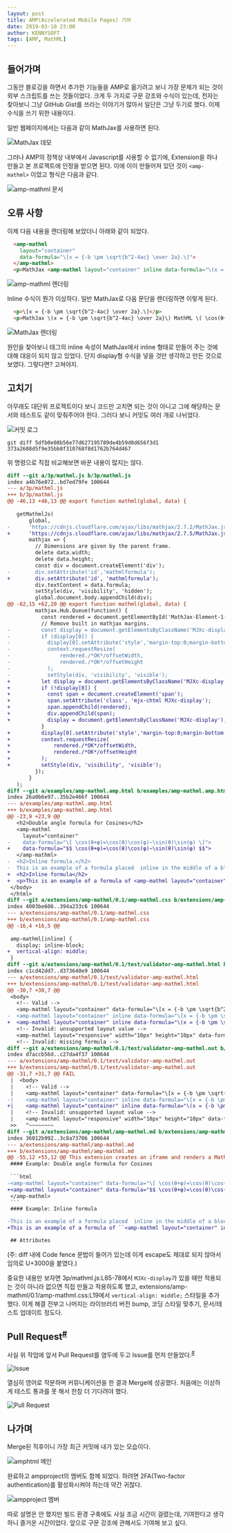 ```yaml
---
layout: post
title: AMP(Accelerated Mobile Pages) 기여
date: 2019-03-10 23:00
author: KENNYSOFT
tags: [AMP, MathML]
---
```


## 들어가며

그동안 블로깅을 하면서 추가한 기능들을 AMP로 옮기려고 보니 가장 문제가 되는 것이 외부 스크립트를 쓰는 것들이었다. 크게 두 가지로 구문 강조와 수식이 있는데, 전자는 찾아보니 그냥 GitHub Gist를 쓰라는 이야기가 많아서 일단은 그냥 두기로 했다. 이제 수식을 쓰기 위한 내용이다.

일반 웹페이지에서는 다음과 같이 MathJax를 사용하면 된다.

![MathJax 데모](/assets/images/amphtml-contribution/mathjax-demo.png)

그러나 AMP의 정책상 내부에서 Javascript를 사용할 수 없기에, Extension을 하나 만들고 본 프로젝트에 인정을 받으면 된다. 이에 이미 만들어져 있던 것이 `<amp-mathml>` 이었고 형식은 다음과 같다.

![amp-mathml 문서](/assets/images/amphtml-contribution/amp-mathml-document.png)

## 오류 사항

이제 다음 내용을 렌더링해 보았더니 아래와 같이 되었다.

```html
  <amp-mathml
    layout="container"
    data-formula="\[x = {-b \pm \sqrt{b^2-4ac} \over 2a}.\]">
  </amp-mathml>
  <p>MathJax <amp-mathml layout="container" inline data-formula="\(x = {-b \pm \sqrt{b^2-4ac} \over 2a}\)"></amp-mathml> MathML <amp-mathml layout="container" inline data-formula="\( \cos(θ+φ) \)"></amp-mathml> AMP</p>
```

![amp-mathml 렌더링](/assets/images/amphtml-contribution/amp-mathml-rendering.png)

Inline 수식이 뭔가 이상하다. 일반 MathJax로 다음 문단을 렌더링하면 이렇게 된다.

```html
  <p>\[x = {-b \pm \sqrt{b^2-4ac} \over 2a}.\]</p>
  <p>MathJax \(x = {-b \pm \sqrt{b^2-4ac} \over 2a}\) MathML \( \cos(θ+φ) \) AMP</p>
```

![MathJax 렌더링](/assets/images/amphtml-contribution/mathjax-rendering.png)

원인을 찾아보니 태그의 inline 속성이 MathJax에서 inline 형태로 만들어 주는 것에 대해 대응이 되지 않고 있었다. 단지 display형 수식을 넣을 것만 생각하고 만든 것으로 보였다. 그렇다면? 고쳐야지.

## 고치기

아무래도 대단위 프로젝트이다 보니 코드만 고치면 되는 것이 아니고 그에 해당하는 문서와 테스트도 같이 맞춰주어야 한다. 그러다 보니 커밋도 여러 개로 나뉘었다.

![커밋 로그](/assets/images/amphtml-contribution/commit-log.png)

```shell
git diff 5dfb0e08b56e77d627195789de4b59d0d656f3d1 373a2608d5f9e35bb8f310768f8d1762b764d467
```

위 명령으로 직접 비교해보면 바꾼 내용이 많지는 않다.

```diff
diff --git a/3p/mathml.js b/3p/mathml.js
index a4b76e072..bd7ed79fe 100644
--- a/3p/mathml.js
+++ b/3p/mathml.js
@@ -46,13 +46,13 @@ export function mathml(global, data) {
 
   getMathmlJs(
       global,
-      'https://cdnjs.cloudflare.com/ajax/libs/mathjax/2.7.2/MathJax.js?config=TeX-MML-AM_CHTML',
+      'https://cdnjs.cloudflare.com/ajax/libs/mathjax/2.7.5/MathJax.js?config=TeX-MML-AM_CHTML',
       mathjax => {
         // Dimensions are given by the parent frame.
         delete data.width;
         delete data.height;
         const div = document.createElement('div');
-        div.setAttribute('id','mathmlformula');
+        div.setAttribute('id', 'mathmlformula');
         div.textContent = data.formula;
         setStyle(div, 'visibility', 'hidden');
         global.document.body.appendChild(div);
@@ -62,15 +62,20 @@ export function mathml(global, data) {
         mathjax.Hub.Queue(function() {
           const rendered = document.getElementById('MathJax-Element-1-Frame');
           // Remove built in mathjax margins.
-          const display = document.getElementsByClassName('MJXc-display');
-          if (display[0]) {
-            display[0].setAttribute('style','margin-top:0;margin-bottom:0');
-            context.requestResize(
-                rendered./*OK*/offsetWidth,
-                rendered./*OK*/offsetHeight
-            );
-            setStyle(div, 'visibility', 'visible');
+          let display = document.getElementsByClassName('MJXc-display');
+          if (!display[0]) {
+            const span = document.createElement('span');
+            span.setAttribute('class', 'mjx-chtml MJXc-display');
+            span.appendChild(rendered);
+            div.appendChild(span);
+            display = document.getElementsByClassName('MJXc-display');
           }
+          display[0].setAttribute('style','margin-top:0;margin-bottom:0');
+          context.requestResize(
+              rendered./*OK*/offsetWidth,
+              rendered./*OK*/offsetHeight
+          );
+          setStyle(div, 'visibility', 'visible');
         });
       }
   );
diff --git a/examples/amp-mathml.amp.html b/examples/amp-mathml.amp.html
index 26a0b6e97..35b2e466f 100644
--- a/examples/amp-mathml.amp.html
+++ b/examples/amp-mathml.amp.html
@@ -23,9 +23,9 @@
   <h2>Double angle formula for Cosines</h2>
   <amp-mathml
     layout="container"
-    data-formula="\[ \cos(θ+φ)=\cos(θ)\cos(φ)−\sin(θ)\sin(φ) \]">
+    data-formula="$$ \cos(θ+φ)=\cos(θ)\cos(φ)−\sin(θ)\sin(φ) $$">
   </amp-mathml>
-  <h2>Inline formula.</h2>
-  This is an example of a formula placed  inline in the middle of a block of text. <amp-mathml layout="container" inline data-formula="\[ \cos(θ+φ) \]"></amp-mathml> This shows how the formula will fit inside a block of text and can be styled with CSS.
+  <h2>Inline formula</h2>
+  <p>This is an example of a formula of <amp-mathml layout="container" inline data-formula="`x`"></amp-mathml>, <amp-mathml layout="container" inline data-formula="\(x = {-b \pm \sqrt{b^2-4ac} \over 2a}\)"></amp-mathml> placed inline in the middle of a block of text. <amp-mathml layout="container" inline data-formula="\( \cos(θ+φ) \)"></amp-mathml> This shows how the formula will fit inside a block of text and can be styled with CSS.</p>
 </body>
 </html>
diff --git a/extensions/amp-mathml/0.1/amp-mathml.css b/extensions/amp-mathml/0.1/amp-mathml.css
index 4003be606..394a233c6 100644
--- a/extensions/amp-mathml/0.1/amp-mathml.css
+++ b/extensions/amp-mathml/0.1/amp-mathml.css
@@ -16,4 +16,5 @@
 
 amp-mathml[inline] {
   display: inline-block;
+  vertical-align: middle;
 }
diff --git a/extensions/amp-mathml/0.1/test/validator-amp-mathml.html b/extensions/amp-mathml/0.1/test/validator-amp-mathml.html
index c1cd42dd7..d373640e9 100644
--- a/extensions/amp-mathml/0.1/test/validator-amp-mathml.html
+++ b/extensions/amp-mathml/0.1/test/validator-amp-mathml.html
@@ -30,7 +30,7 @@
 <body>
   <!-- Valid -->
   <amp-mathml layout="container" data-formula="\[x = {-b \pm \sqrt{b^2-4ac} \over 2a}.\]"></amp-mathml>
-  <amp-mathml layout="container" inline data-formula="\[x = {-b \pm \sqrt{b^2-4ac} \over 2a}.\]"></amp-mathml>
+  <amp-mathml layout="container" inline data-formula="\(x = {-b \pm \sqrt{b^2-4ac} \over 2a}.\)"></amp-mathml>
   <!-- Invalid: unsupported layout value -->
   <amp-mathml layout="responsive" width="10px" height="10px" data-formula="\[x = {-b \pm \sqrt{b^2-4ac} \over 2a}.\]"></amp-mathml>
   <!-- Invalid: missing formula -->
diff --git a/extensions/amp-mathml/0.1/test/validator-amp-mathml.out b/extensions/amp-mathml/0.1/test/validator-amp-mathml.out
index d7accb56d..c27da4f37 100644
--- a/extensions/amp-mathml/0.1/test/validator-amp-mathml.out
+++ b/extensions/amp-mathml/0.1/test/validator-amp-mathml.out
@@ -31,7 +31,7 @@ FAIL
 |  <body>
 |    <!-- Valid -->
 |    <amp-mathml layout="container" data-formula="\[x = {-b \pm \sqrt{b^2-4ac} \over 2a}.\]"></amp-mathml>
-|    <amp-mathml layout="container" inline data-formula="\[x = {-b \pm \sqrt{b^2-4ac} \over 2a}.\]"></amp-mathml>
+|    <amp-mathml layout="container" inline data-formula="\(x = {-b \pm \sqrt{b^2-4ac} \over 2a}.\)"></amp-mathml>
 |    <!-- Invalid: unsupported layout value -->
 |    <amp-mathml layout="responsive" width="10px" height="10px" data-formula="\[x = {-b \pm \sqrt{b^2-4ac} \over 2a}.\]"></amp-mathml>
 >>   ^~~~~~~~~
diff --git a/extensions/amp-mathml/amp-mathml.md b/extensions/amp-mathml/amp-mathml.md
index 36012b992..3c8a73706 100644
--- a/extensions/amp-mathml/amp-mathml.md
+++ b/extensions/amp-mathml/amp-mathml.md
@@ -55,12 +55,12 @@ This extension creates an iframe and renders a MathML formula.
 #### Example: Double angle formula for Cosines
 
 ```html
-<amp-mathml layout="container" data-formula="\[ \cos(θ+φ)=\cos(θ)\cos(φ)−\sin(θ)\sin(φ) \]">
+<amp-mathml layout="container" data-formula="$$ \cos(θ+φ)=\cos(θ)\cos(φ)−\sin(θ)\sin(φ) $$">
 </amp-mathml>
 ```　
 #### Example: Inline formula

-This is an example of a formula placed  inline in the middle of a block of text. `<amp-mathml layout="container" inline data-formula="\[ \cos(θ+φ) \]"></amp-mathml>` This shows how the formula will fit inside a block of text and can be styled with CSS.
+This is an example of a formula of ``<amp-mathml layout="container" inline data-formula="`x`"></amp-mathml>``, `<amp-mathml layout="container" inline data-formula="\(x = {-b \pm \sqrt{b^2-4ac} \over 2a}\)"></amp-mathml>` placed inline in the middle of a block of text. `<amp-mathml layout="container" inline data-formula="\( \cos(θ+φ) \)"></amp-mathml>` This shows how the formula will fit inside a block of text and can be styled with CSS.

 ## Attributes

```

(주: diff 내에 Code fence 문법이 들어가 있는데 이게 escape도 제대로 되지 않아서 임의로 U+3000을 붙였다.)

중요한 내용만 보자면 3p/mathml.js:L65-78에서 `MJXc-display`가 있을 때만 적용되는 것이 아니라 없으면 직접 만들고 적용하도록 했고, extensions/amp-mathml/0.1/amp-mathml.css:L19에서 `vertical-align: middle;` 스타일을 추가했다. 이게 해결 전부고 나머지는 라이브러리 버전 bump, 코딩 스타일 맞추기, 문서/테스트 업데이트 정도다.

## Pull Request<sup>[#](http://github.com/ampproject/amphtml/pull/19436)</sup>

사실 위 작업에 앞서 Pull Request를 염두에 두고 Issue를 먼저 만들었다.<sup>[#](http://github.com/ampproject/amphtml/issues/19420)</sup>

![Issue](/assets/images/amphtml-contribution/issue.png)

열심히 영어로 작문하며 커뮤니케이션을 한 결과 Merge에 성공했다. 처음에는 이상하게 테스트 통과를 못 해서 한참 더 기다려야 했다.

![Pull Request](/assets/images/amphtml-contribution/pr.png)

## 나가며

Merge된 직후이니 가장 최근 커밋에 내가 있는 모습이다.

![amphtml 메인](/assets/images/amphtml-contribution/amphtml-main.png)

완료하고 ampproject의 멤버도 함께 되었다. 하려면 2FA(Two-factor authentication)를 활성화시켜야 하는데 약간 귀찮다.

![ampproject 멤버](/assets/images/amphtml-contribution/ampproject-member.png)

따로 설명은 안 했지만 빌드 환경 구축에도 사실 조금 시간이 걸렸는데, 기여한다고 생각하니 즐거운 시간이었다. 앞으로 구문 강조에 관해서도 기여해 보고 싶다.